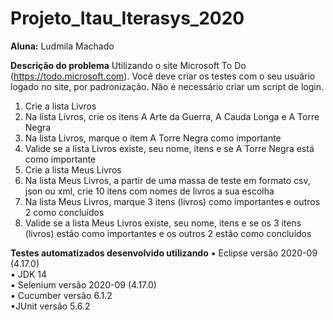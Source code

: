 # Projeto_Itau_Iterasys_2020
**Aluna:** Ludmila Machado

**Descrição do problema**
Utilizando o site Microsoft To Do (https://todo.microsoft.com). Você deve criar os testes com o seu usuário logado no site, por padronização. Não é necessário criar um script de login.

1) Crie a lista Livros
2) Na lista Livros, crie os itens A Arte da Guerra, A Cauda Longa e A Torre Negra
3) Na lista Livros, marque o item A Torre Negra como importante
4) Valide se a lista Livros existe, seu nome, itens e se A Torre Negra está como importante
5) Crie a lista Meus Livros
6) Na lista Meus Livros, a partir de uma massa de teste em formato csv, json ou xml, crie 10 itens com nomes de livros a sua escolha
7) Na lista Meus Livros, marque 3 itens (livros) como importantes e outros 2 como concluídos
8) Valide se a lista Meus Livros existe, seu nome, itens e se os 3 itens (livros) estão como importantes e os outros 2 estão como concluídos

**Testes automatizados desenvolvido utilizando**
▪ Eclipse versão 2020-09 (4.17.0) <br />
▪ JDK 14 <br />
▪ Selenium versão 2020-09 (4.17.0) <br />
▪ Cucumber versão 6.1.2 <br />
▪JUnit versão 5.6.2  <br />




